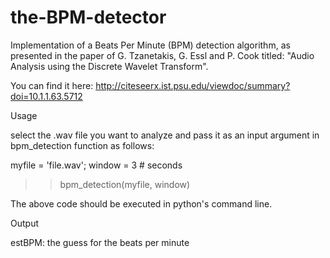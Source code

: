 the-BPM-detector
================

Implementation of a Beats Per Minute (BPM) detection algorithm, as presented in the paper of G. Tzanetakis, G. Essl and P. Cook titled: "Audio Analysis using the Discrete Wavelet Transform". 

You can find it here: http://citeseerx.ist.psu.edu/viewdoc/summary?doi=10.1.1.63.5712

Usage

select the .wav file you want to analyze and pass it as an input argument in bpm_detection function as follows:

myfile = 'file.wav';
window = 3 # seconds
>> bpm_detection(myfile, window)

The above code should be executed in python's command line. 

Output

estBPM: the guess for the beats per minute

